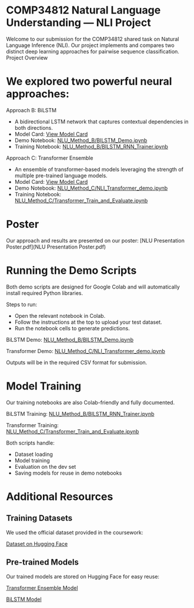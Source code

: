 # COMP34812 Natural Language Understanding — NLI Project

Welcome to our submission for the COMP34812 shared task on Natural Language Inference (NLI).
Our project implements and compares two distinct deep learning approaches for pairwise sequence classification.
Project Overview

# We explored two powerful neural approaches:
Approach B: BiLSTM
- A bidirectional LSTM network that captures contextual dependencies in both directions.
- Model Card: [View Model Card](/NLU_Method_B/my_model_card.md)
- Demo Notebook: [NLU_Method_B/BILSTM_Demo.ipynb](/NLU_Method_B/BILSTM_Demo.ipynb)
- Training Notebook: [NLU_Method_B/BILSTM_RNN_Trainer.ipynb](/NLU_Method_B/BILSTM_RNN_Trainer.ipynb)

Approach C: Transformer Ensemble
- An ensemble of transformer-based models leveraging the strength of multiple pre-trained language models.
- Model Card: [View Model Card](/NLU_Method_C/my_model_card.md)
- Demo Notebook: [NLU_Method_C/NLI_Transformer_demo.ipynb](/NLU_Method_C/NLI_Transformer_demo.ipynb)
- Training Notebook: [NLU_Method_C/Transformer_Train_and_Evaluate.ipynb](/NLU_Method_C/Transformer_Train_and_Evaluate.ipynb)

# Poster

Our approach and results are presented on our poster: [NLU Presentation Poster.pdf](NLU Presentation Poster.pdf)

# Running the Demo Scripts

Both demo scripts are designed for Google Colab and will automatically install required Python libraries.

Steps to run:
- Open the relevant notebook in Colab.
- Follow the instructions at the top to upload your test dataset.
- Run the notebook cells to generate predictions.

BiLSTM Demo: [NLU_Method_B/BILSTM_Demo.ipynb](/NLU_Method_B/BILSTM_Demo.ipynb)

Transformer Demo: [NLU_Method_C/NLI_Transformer_demo.ipynb](/NLU_Method_C/NLI_Transformer_demo.ipynb)


Outputs will be in the required CSV format for submission.

# Model Training

Our training notebooks are also Colab-friendly and fully documented.

BiLSTM Training: [NLU_Method_B/BILSTM_RNN_Trainer.ipynb](/NLU_Method_B/BILSTM_RNN_Trainer.ipynb)

Transformer Training: [NLU_Method_C/Transformer_Train_and_Evaluate.ipynb](/NLU_Method_C/Transformer_Train_and_Evaluate.ipynb)

Both scripts handle:
- Dataset loading
- Model training
- Evaluation on the dev set
- Saving models for reuse in demo notebooks

# Additional Resources
## Training Datasets

We used the official dataset provided in the coursework:

[Dataset on Hugging Face](https://huggingface.co/datasets/aap9002/NLU-Coursework)

## Pre-trained Models

Our trained models are stored on Hugging Face for easy reuse:

[Transformer Ensemble Model](https://huggingface.co/aap9002/NLI-Transformer-Ensemble-Model)

[BiLSTM Model](https://huggingface.co/aap9002/NLI-BILSTM)
